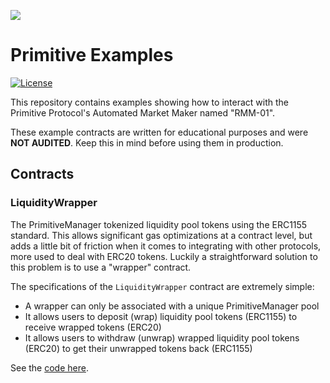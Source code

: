 ![](https://pbs.twimg.com/profile_banners/1241234631707381760/1588727988/1500x500)

# Primitive Examples

[![License](https://img.shields.io/badge/License-GPLv3-green.svg)](https://www.gnu.org/licenses/gpl-3.0)

This repository contains examples showing how to interact with the Primitive Protocol's Automated Market Maker named "RMM-01".

These example contracts are written for educational purposes and were **NOT AUDITED**. Keep this in mind before using them in production.

## Contracts

### LiquidityWrapper

The PrimitiveManager tokenized liquidity pool tokens using the ERC1155 standard. This allows significant gas optimizations at a contract level, but adds a little bit of friction when it comes to integrating with other protocols, more used to deal with ERC20 tokens. Luckily a straightforward solution to this problem is to use a "wrapper" contract.

The specifications of the `LiquidityWrapper` contract are extremely simple:
- A wrapper can only be associated with a unique PrimitiveManager pool
- It allows users to deposit (wrap) liquidity pool tokens (ERC1155) to receive wrapped tokens (ERC20)
- It allows users to withdraw (unwrap) wrapped liquidity pool tokens (ERC20) to get their unwrapped tokens back (ERC1155)

See the [code here](contracts/liquidityWrapper/LiquidityWrapper.sol).

